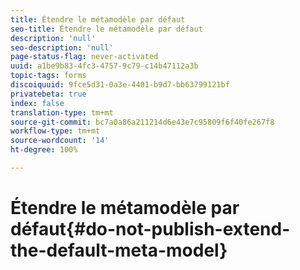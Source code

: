 ```yaml
---
title: Étendre le métamodèle par défaut
seo-title: Étendre le métamodèle par défaut
description: 'null'
seo-description: 'null'
page-status-flag: never-activated
uuid: a1be9b83-4fc3-4757-9c79-c14b47112a3b
topic-tags: forms
discoiquuid: 9fce5d31-0a3e-4401-b9d7-bb63799121bf
privatebeta: true
index: false
translation-type: tm+mt
source-git-commit: bc7a0a86a211214d6e43e7c95809f6f40fe267f8
workflow-type: tm+mt
source-wordcount: '14'
ht-degree: 100%

---
```



# Étendre le métamodèle par défaut{#do-not-publish-extend-the-default-meta-model}

<!--
[DO NOT PUBLISH] 
-->